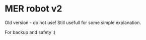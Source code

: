 # MER robot v2

Old version - do not use! Still usefull for some simple explanation.

For backup and safety :)
